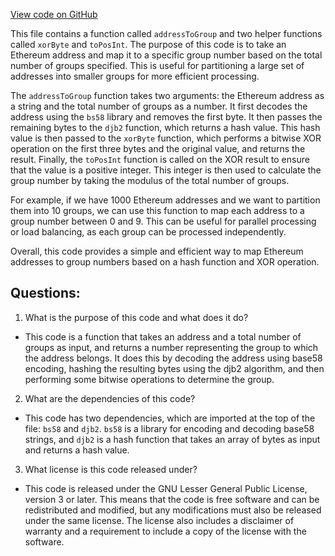[View code on GitHub](https://github.com/oxygenium/oxygenium-web3/packages/web3/src/utils/address.ts)

This file contains a function called `addressToGroup` and two helper functions called `xorByte` and `toPosInt`. The purpose of this code is to take an Ethereum address and map it to a specific group number based on the total number of groups specified. This is useful for partitioning a large set of addresses into smaller groups for more efficient processing.

The `addressToGroup` function takes two arguments: the Ethereum address as a string and the total number of groups as a number. It first decodes the address using the `bs58` library and removes the first byte. It then passes the remaining bytes to the `djb2` function, which returns a hash value. This hash value is then passed to the `xorByte` function, which performs a bitwise XOR operation on the first three bytes and the original value, and returns the result. Finally, the `toPosInt` function is called on the XOR result to ensure that the value is a positive integer. This integer is then used to calculate the group number by taking the modulus of the total number of groups.

For example, if we have 1000 Ethereum addresses and we want to partition them into 10 groups, we can use this function to map each address to a group number between 0 and 9. This can be useful for parallel processing or load balancing, as each group can be processed independently.

Overall, this code provides a simple and efficient way to map Ethereum addresses to group numbers based on a hash function and XOR operation.
## Questions: 
 1. What is the purpose of this code and what does it do?
- This code is a function that takes an address and a total number of groups as input, and returns a number representing the group to which the address belongs. It does this by decoding the address using base58 encoding, hashing the resulting bytes using the djb2 algorithm, and then performing some bitwise operations to determine the group.

2. What are the dependencies of this code?
- This code has two dependencies, which are imported at the top of the file: `bs58` and `djb2`. `bs58` is a library for encoding and decoding base58 strings, and `djb2` is a hash function that takes an array of bytes as input and returns a hash value.

3. What license is this code released under?
- This code is released under the GNU Lesser General Public License, version 3 or later. This means that the code is free software and can be redistributed and modified, but any modifications must also be released under the same license. The license also includes a disclaimer of warranty and a requirement to include a copy of the license with the software.